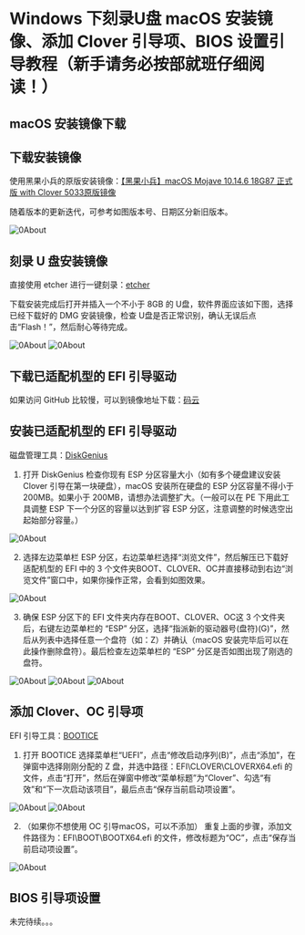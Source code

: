 # Windows 下刻录U盘 macOS 安装镜像、添加 Clover 引导项、BIOS 设置引导教程（新手请务必按部就班仔细阅读！）

## macOS 安装镜像下载

## 下载安装镜像

使用黑果小兵的原版安装镜像：[【黑果小兵】macOS Mojave 10.14.6 18G87 正式版 with Clover 5033原版镜像](https://mirrors.dtops.cc/iso/MacOS/daliansky_macos/)

随着版本的更新迭代，可参考如图版本号、日期区分新旧版本。

![0About](ScreenShot/1_1.jpg)



## 刻录 U 盘安装镜像

直接使用 etcher 进行一键刻录：[etcher](https://www.balena.io/etcher/)

下载安装完成后打开并插入一个不小于 8GB 的 U盘，软件界面应该如下图，选择已经下载好的 DMG 安装镜像，检查 U盘是否正常识别，确认无误后点击“Flash！”，然后耐心等待完成。

![0About](ScreenShot/1_2.jpg)
![0About](ScreenShot/1_3.jpg)



## 下载已适配机型的 EFI 引导驱动

如果访问 GitHub 比较慢，可以到镜像地址下载：[码云](https://gitee.com/lgs3137/MR_S1-macOS)



## 安装已适配机型的 EFI 引导驱动

磁盘管理工具：[DiskGenius](http://www.diskgenius.cn/download.php)

1. 打开 DiskGenius 检查你现有 ESP 分区容量大小（如有多个硬盘建议安装Clover 引导在第一块硬盘），macOS 安装所在硬盘的 ESP 分区容量不得小于 200MB。如果小于 200MB，请想办法调整扩大。（一般可以在 PE 下用此工具调整 ESP 下一个分区的容量以达到扩容 ESP 分区，注意调整的时候选空出起始部分容量。）

![0About](ScreenShot/2.jpg)

2. 选择左边菜单栏 ESP 分区，右边菜单栏选择“浏览文件”，然后解压已下载好适配机型的 EFI 中的 3 个文件夹BOOT、CLOVER、OC并直接移动到右边“浏览文件”窗口中，如果你操作正常，会看到如图效果。

![0About](ScreenShot/3.jpg)

3. 确保 ESP 分区下的 EFI 文件夹内存在BOOT、CLOVER、OC这 3 个文件夹后，右键左边菜单栏的 “ESP” 分区，选择“指派新的驱动器号(盘符)(G)”，然后从列表中选择任意一个盘符（如：Z）并确认（macOS 安装完毕后可以在此操作删除盘符）。最后检查左边菜单栏的 “ESP” 分区是否如图出现了刚选的盘符。

![0About](ScreenShot/4_1.jpg)
![0About](ScreenShot/4_2.jpg)
![0About](ScreenShot/4_3.jpg)



## 添加 Clover、OC 引导项

EFI 引导工具：[BOOTICE](http://8dx.pc6.com/xjq6/BOOTICE_Tool.zip)

1. 打开 BOOTICE 选择菜单栏“UEFI”，点击“修改启动序列(B)”，点击“添加”，在弹窗中选择刚刚分配的 Z 盘，并选中路径：EFI\CLOVER\CLOVERX64.efi 的文件，点击“打开”，然后在弹窗中修改“菜单标题”为“Clover”、勾选“有效”和“下一次启动该项目”，最后点击“保存当前启动项设置”。

![0About](ScreenShot/5_1.jpg)
![0About](ScreenShot/5_2.jpg)


2. （如果你不想使用 OC 引导macOS，可以不添加）
重复上面的步骤，添加文件路径为：EFI\BOOT\BOOTX64.efi 的文件，修改标题为“OC”，点击“保存当前启动项设置”。

![0About](ScreenShot/5_3.jpg)



## BIOS 引导项设置

未完待续。。。




